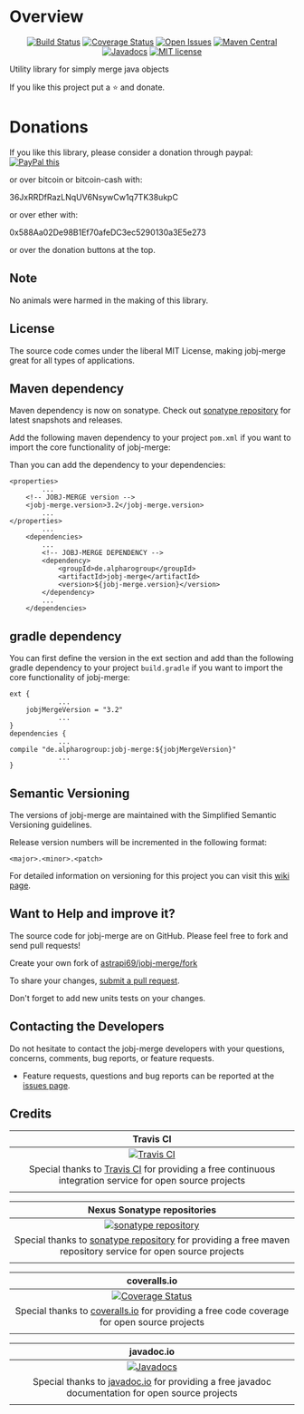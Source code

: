 # Overview

<div align="center">

[![Build Status](https://travis-ci.org/astrapi69/jobj-merge.svg?branch=develop)](https://travis-ci.org/astrapi69/jobj-merge) 
[![Coverage Status](https://coveralls.io/repos/github/astrapi69/jobj-merge/badge.svg?branch=develop)](https://coveralls.io/github/astrapi69/jobj-merge?branch=develop) 
[![Open Issues](https://img.shields.io/github/issues/astrapi69/jobj-merge.svg?style=flat)](https://github.com/astrapi69/jobj-merge/issues) 
[![Maven Central](https://maven-badges.herokuapp.com/maven-central/de.alpharogroup/jobj-merge/badge.svg)](https://maven-badges.herokuapp.com/maven-central/de.alpharogroup/jobj-merge)
[![Javadocs](http://www.javadoc.io/badge/de.alpharogroup/jobj-merge.svg)](http://www.javadoc.io/doc/de.alpharogroup/jobj-merge)
[![MIT license](http://img.shields.io/badge/license-MIT-brightgreen.svg?style=flat)](http://opensource.org/licenses/MIT)

</div>

Utility library for simply merge java objects

If you like this project put a ⭐ and donate.

# Donations

If you like this library, please consider a donation through paypal: <a href="https://www.paypal.com/cgi-bin/webscr?cmd=_s-xclick&hosted_button_id=MJ7V43GU2H386" target="_blank">
<img src="https://www.paypalobjects.com/en_US/GB/i/btn/btn_donateCC_LG.gif" alt="PayPal this" title="PayPal – The safer, easier way to pay online!" border="0" />
</a>

or over bitcoin or bitcoin-cash with:

36JxRRDfRazLNqUV6NsywCw1q7TK38ukpC

or over ether with:

0x588Aa02De98B1Ef70afeDC3ec5290130a3E5e273

or over the donation buttons at the top.

## Note

No animals were harmed in the making of this library.

## License

The source code comes under the liberal MIT License, making jobj-merge great for all types of applications.

## Maven dependency

Maven dependency is now on sonatype.
Check out [sonatype repository](https://oss.sonatype.org/index.html#nexus-search;gav~de.alpharogroup~jobj-merge~~~) for latest snapshots and releases.

Add the following maven dependency to your project `pom.xml` if you want to import the core functionality of jobj-merge:

Than you can add the dependency to your dependencies:

	<properties>
			...
		<!-- JOBJ-MERGE version -->
		<jobj-merge.version>3.2</jobj-merge.version>
			...
	</properties>
			...
		<dependencies>
			...
			<!-- JOBJ-MERGE DEPENDENCY -->
			<dependency>
				<groupId>de.alpharogroup</groupId>
				<artifactId>jobj-merge</artifactId>
				<version>${jobj-merge.version}</version>
			</dependency>
			...
		</dependencies>
	
			
## gradle dependency

You can first define the version in the ext section and add than the following gradle dependency to your project `build.gradle` if you want to import the core functionality of jobj-merge:

```
ext {
			...
    jobjMergeVersion = "3.2"
			...
}
dependencies {
			...
compile "de.alpharogroup:jobj-merge:${jobjMergeVersion}"
			...
}
```

## Semantic Versioning

The versions of jobj-merge are maintained with the Simplified Semantic Versioning guidelines.

Release version numbers will be incremented in the following format:

`<major>.<minor>.<patch>`

For detailed information on versioning for this project you can visit this [wiki page](https://github.com/lightblueseas/mvn-parent-projects/wiki/Simplified-Semantic-Versioning).

## Want to Help and improve it? ###

The source code for jobj-merge are on GitHub. Please feel free to fork and send pull requests!

Create your own fork of [astrapi69/jobj-merge/fork](https://github.com/astrapi69/jobj-merge/fork)

To share your changes, [submit a pull request](https://github.com/astrapi69/jobj-merge/pull/new/develop).

Don't forget to add new units tests on your changes.

## Contacting the Developers

Do not hesitate to contact the jobj-merge developers with your questions, concerns, comments, bug reports, or feature requests.
- Feature requests, questions and bug reports can be reported at the [issues page](https://github.com/astrapi69/jobj-merge/issues).

## Credits

|**Travis CI**|
|     :---:      |
|[![Travis CI](https://travis-ci.com/images/logos/TravisCI-Full-Color.png)](https://coveralls.io/github/astrapi69/jobj-merge?branch=master)|
|Special thanks to [Travis CI](https://travis-ci.org) for providing a free continuous integration service for open source projects|
|     <img width=1000/>     |

|**Nexus Sonatype repositories**|
|     :---:      |
|[![sonatype repository](https://img.shields.io/nexus/r/https/oss.sonatype.org/de.alpharogroup/jobj-merge.svg?style=for-the-badge)](https://oss.sonatype.org/index.html#nexus-search;gav~de.alpharogroup~jobj-merge~~~)|
|Special thanks to [sonatype repository](https://www.sonatype.com) for providing a free maven repository service for open source projects|
|     <img width=1000/>     |

|**coveralls.io**|
|     :---:      |
|[![Coverage Status](https://coveralls.io/repos/github/astrapi69/jobj-merge/badge.svg?branch=develop)](https://coveralls.io/github/astrapi69/jobj-merge?branch=master)|
|Special thanks to [coveralls.io](https://coveralls.io) for providing a free code coverage for open source projects|
|     <img width=1000/>     |

|**javadoc.io**|
|     :---:      |
|[![Javadocs](http://www.javadoc.io/badge/de.alpharogroup/jobj-merge.svg)](http://www.javadoc.io/doc/de.alpharogroup/jobj-merge)|
|Special thanks to [javadoc.io](http://www.javadoc.io) for providing a free javadoc documentation for open source projects|
|     <img width=1000/>     |

